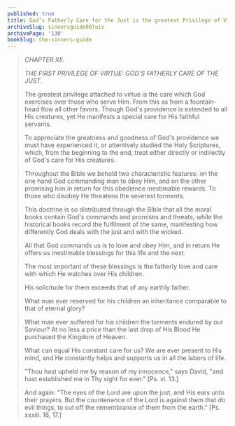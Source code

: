 ```yaml
---
published: true
title: God’s Fatherly Care for the Just is the greatest Privilege of Virtue
archiveSlug: sinnersguide00luis
archivePage: '130'
bookSlug: the-sinners-guide
---
```


> *CHAPTER XII.*
> 
> *THE FIRST PRIVILEGE OF VIRTUE: GOD'S FATHERLY CARE OF THE JUST.*
> 
> The greatest privilege attached to virtue is the care which God exercises over those who serve Him. From this as from a fountain-head flow all other favors. Though God's providence is extended to all His creatures, yet He manifests a special care for His faithful servants.
> 
> To appreciate the greatness and goodness of God's providence we must have experienced it, or attentively studied the Holy Scriptures, which, from the beginning to the end, treat either directly or indirectly of God's care for His creatures.
> 
> Throughout the Bible we behold two characteristic features: on the one hand God commanding man to obey Him, and on the other promising him in return for this obedience inestimable rewards. To those who disobey He threatens the severest torments.
> 
> This doctrine is so distributed through the Bible that all the moral books contain God's commands and promises and threats, while the historical books record the fulfilment of the same, manifesting how differently God deals with the just and with the wicked.
> 
> All that God commands us is to love and obey Him, and in return He offers us inestimable blessings for this life and the next.
> 
> The most important of these blessings is the fatherly love and care with which He watches over His children.
> 
> His solicitude for them exceeds that of any earthly father.
> 
> What man ever reserved for his children an inheritance comparable to that of eternal glory?
> 
> What man ever suffered for his children the torments endured by our Saviour? At no less a price than the last drop of His Blood He purchased the Kingdom of Heaven.
> 
> What can equal His constant care for us? We are ever present to His mind, and He constantly helps and supports us in all the labors of life.
> 
> "Thou hast upheld me by reason of my innocence," says David, "and hast established me in Thy sight for ever." [Ps. xl. 13.]
> 
> And again: "The eyes of the Lord are upon the just, and His ears unto their prayers. But the countenance of the Lord is against them that do evil things, to cut off the remembrance of them from the earth." [Ps. xxxiii. 16, 17.]
